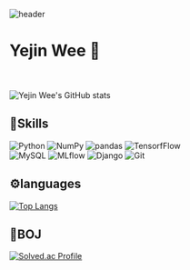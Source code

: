 ![header](https://capsule-render.vercel.app/api?type=waving&color=18dcff&height=300&section=header&text=Yejin%20Wee&fontSize=60)


# Yejin Wee 👋
<br><br>
![Yejin Wee's GitHub stats](https://github-readme-stats.vercel.app/api?username=bokkuembab&show_icons=true&theme=swift)

## 💪Skills
![Python](https://img.shields.io/badge/Python-3776AB.svg?&style=for-the-badge&logo=Python&logoColor=white)
![NumPy](https://img.shields.io/badge/NumPy-013243.svg?&style=for-the-badge&logo=NumPy&logoColor=white)
![pandas](https://img.shields.io/badge/pandas-150458.svg?&style=for-the-badge&logo=pandas&logoColor=white)
![TensorfFlow](https://img.shields.io/badge/TensorFlow-FF6F00.svg?&style=for-the-badge&logo=TensorFlow&logoColor=white)
<br>
![MySQL](https://img.shields.io/badge/MySQL-4479A1.svg?&style=for-the-badge&logo=MySQL&logoColor=white)
![MLflow](https://img.shields.io/badge/MLflow-0194E2.svg?&style=for-the-badge&logo=MLflow&logoColor=white)
![Django](https://img.shields.io/badge/Django-092E20.svg?&style=for-the-badge&logo=Django&logoColor=white)
![Git](https://img.shields.io/badge/Git-F05032.svg?&style=for-the-badge&logo=Git&logoColor=white)

## ⚙languages
[![Top Langs](https://github-readme-stats.vercel.app/api/top-langs/?username=bokkuembab&layout=compact&langs_count=8&theme=swift)](https://github.com/anuraghazra/github-readme-stats)

## 🌟BOJ
[![Solved.ac Profile](http://mazassumnida.wtf/api/v2/generate_badge?boj=ddollet)](https://solved.ac/ddollet)




<!--
**bokkuembab/bokkuembab** is a ✨ _special_ ✨ repository because its `README.md` (this file) appears on your GitHub profile.





Here are some ideas to get you started:

- 🔭 I’m currently working on ...
- 🌱 I’m currently learning ...
- 👯 I’m looking to collaborate on ...
- 🤔 I’m looking for help with ...
- 💬 Ask me about ...
- 📫 How to reach me: ...
- 😄 Pronouns: ...
- ⚡ Fun fact: ...
-->
